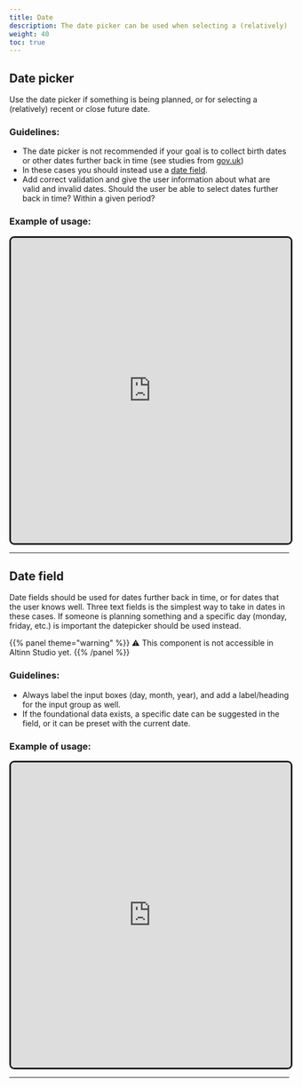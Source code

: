 ```yaml
---
title: Date
description: The date picker can be used when selecting a (relatively) recent date. To select dates that are far in the past (or future) a date field can be used instead.
weight: 40
toc: true
---
```


## Date picker
Use the date picker if something is being planned, or for selecting a (relatively) recent or close future date.

### Guidelines:
-  The date picker is not recommended if your goal is to collect birth dates or other dates further back in time (see studies from [gov.uk](https://design-system.service.gov.uk/patterns/dates/#asking-for-memorable-dates)) 
-  In these cases you should instead use a [date field](#date-field).
-  Add correct validation and give the user information about what are valid and invalid dates. Should the user be able to select dates further back in time? Within a given period?

### Example of usage:

<iframe style="border: 3px solid rgb(0 0 0 / 90%);border-radius: 9px;" width="100%" height="550" src="https://embed.figma.com/proto/b2w3PuS5c0w8vVU3z8KOwp/Altinn-Studio-Komponenter?page-id=7653%3A49596&node-id=8014-16586&node-type=frame&viewport=572%2C356%2C0.19&scaling=scale-down&content-scaling=fixed&embed-host=share" allowfullscreen></iframe>

---

## Date field
Date fields should be used for dates further back in time, or for dates that the user knows well. Three text fields is the simplest way to take in dates in these cases. If someone is planning something and a specific day (monday, friday, etc.) is important the datepicker should be used instead.

{{% panel theme="warning" %}} ⚠️ This component is not accessible in Altinn Studio yet. 
{{% /panel %}}

### Guidelines:
- Always label the input boxes (day, month, year), and add a label/heading for the input group as well. 
- If the foundational data exists, a specific date can be suggested in the field, or it can be preset with the current date.
  
### Example of usage:

<iframe style="border: 3px solid rgb(0 0 0 / 90%);border-radius: 9px;" width="100%" height="550" src="https://embed.figma.com/proto/b2w3PuS5c0w8vVU3z8KOwp/Altinn-Studio-Komponenter?page-id=7653%3A49596&node-id=8300-25621&node-type=frame&viewport=2176%2C-50%2C0.76&scaling=scale-down&content-scaling=fixed&embed-host=share" allowfullscreen></iframe>

---